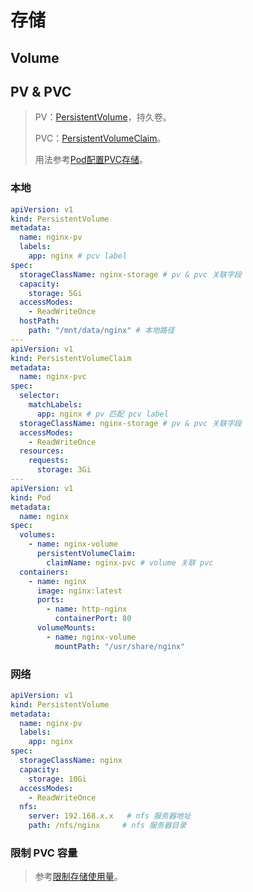 # 存储

## Volume



## PV & PVC

> PV：[PersistentVolume](https://kubernetes.io/docs/concepts/storage/persistent-volumes/)，持久卷。
>
> PVC：[PersistentVolumeClaim](https://kubernetes.io/docs/concepts/storage/persistent-volumes/#persistentvolumeclaims)。
>
> 用法参考[Pod配置PVC存储](https://kubernetes.io/docs/tasks/configure-pod-container/configure-persistent-volume-storage/)。

### 本地

```yaml
apiVersion: v1
kind: PersistentVolume
metadata:
  name: nginx-pv
  labels:
    app: nginx # pcv label
spec:
  storageClassName: nginx-storage # pv & pvc 关联字段
  capacity:
    storage: 5Gi
  accessModes:
    - ReadWriteOnce
  hostPath:
    path: "/mnt/data/nginx" # 本地路径
---
apiVersion: v1
kind: PersistentVolumeClaim
metadata:
  name: nginx-pvc
spec:
  selector:
    matchLabels:
      app: nginx # pv 匹配 pcv label
  storageClassName: nginx-storage # pv & pvc 关联字段
  accessModes:
    - ReadWriteOnce
  resources:
    requests:
      storage: 3Gi
---
apiVersion: v1
kind: Pod
metadata:
  name: nginx
spec:
  volumes:
    - name: nginx-volume
      persistentVolumeClaim:
        claimName: nginx-pvc # volume 关联 pvc
  containers:
    - name: nginx
      image: nginx:latest
      ports:
        - name: http-nginx
          containerPort: 80
      volumeMounts:
        - name: nginx-volume
          mountPath: "/usr/share/nginx"
```

### 网络

```yaml
apiVersion: v1
kind: PersistentVolume
metadata:
  name: nginx-pv
  labels:
    app: nginx
spec:
  storageClassName: nginx
  capacity:
    storage: 10Gi
  accessModes:
    - ReadWriteOnce
  nfs:
    server: 192.168.x.x   # nfs 服务器地址
    path: /nfs/nginx     # nfs 服务器目录
```

### 限制 PVC 容量

> 参考[限制存储使用量](https://kubernetes.io/zh-cn/docs/tasks/administer-cluster/limit-storage-consumption/)。